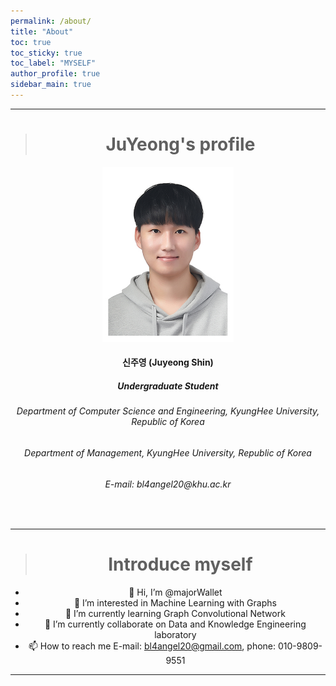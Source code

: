 ```yaml
---
permalink: /about/
title: "About"
toc: true
toc_sticky: true
toc_label: "MYSELF"
author_profile: true
sidebar_main: true
---
```


<div markdown="1">
<center>

---
># JuYeong's profile

<img src = "../assets/images/profile_image.jpg" height="280" width="210"/>

<h4> 신주영 (Juyeong Shin) </h4>
<h5> Undergraduate Student </h5>
<h6> Department of Computer Science and Engineering, KyungHee University, Republic of Korea <h6>
<h6> Department of Management, KyungHee University, Republic of Korea </h6>
<h6> E-mail: bl4angel20@khu.ac.kr </h6>
<br />

---
># Introduce myself

- 👋 Hi, I’m @majorWallet
- 👀 I’m interested in Machine Learning with Graphs
- 🌱 I’m currently learning Graph Convolutional Network
- 💞️ I’m currently collaborate on Data and Knowledge Engineering laboratory
- 📫 How to reach me E-mail: bl4angel20@gmail.com, phone: 010-9809-9551
---

</center>
</div>